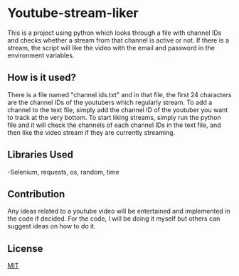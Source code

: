 # Youtube-stream-liker

This is a project using python which looks through a file with channel IDs and checks whether a stream from that channel is active or not. If there is a stream, the script will like the video with the email and password in the environment variables.

## How is it used?

There is a file named "channel ids.txt" and in that file, the first 24 characters are the channel IDs of the youtubers which regularly stream.
To add a channel to the text file, simply add the channel ID of the youtuber you want to track at the very bottom.
To start liking streams, simply run the python file and it will check the channels of each channel IDs in the text file, and then like the video stream if they are currently streaming.

## Libraries Used

-Selenium, requests, os, random, time

## Contribution

Any ideas related to a youtube video will be entertained and implemented in the code if decided. For the code, I will be doing it myself but others can suggest ideas on how to do it.

## License


[MIT](https://choosealicense.com/licenses/mit/)
